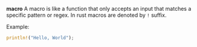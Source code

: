**macro**
A macro is like a function that only accepts an input that matches a specific pattern or regex. In rust macros are denoted by `!` suffix.

Example:

```rust
println!("Hello, World");
```
